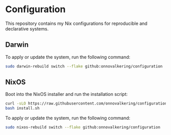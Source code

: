 # Configuration

This repository contains my Nix configurations for reproducible and declarative systems.

## Darwin
To apply or update the system, run the following command:
```sh
sudo darwin-rebuild switch --flake github:onnovalkering/configuration
```

## NixOS
Boot into the NixOS installer and run the installation script:

```sh
curl -sLO https://raw.githubusercontent.com/onnovalkering/configuration/main/install.sh
bash install.sh
```

To apply or update the system, run the following command:
```sh
sudo nixos-rebuild switch --flake github:onnovalkering/configuration
```
